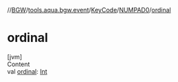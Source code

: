 //[BGW](../../../../index.md)/[tools.aqua.bgw.event](../../index.md)/[KeyCode](../index.md)/[NUMPAD0](index.md)/[ordinal](ordinal.md)



# ordinal  
[jvm]  
Content  
val [ordinal](ordinal.md): [Int](https://kotlinlang.org/api/latest/jvm/stdlib/kotlin/-int/index.html)  



